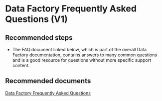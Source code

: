 <properties 
	pageTitle="Data factory frequently asked questions (V1)" 
	description="I want to see answers to frequently asked questions for Data Factory (V1)" 
	service="microsoft.datafactory" 
    resource="datafactories"
    authors="arthurw"
    displayOrder="14"
    selfHelpType="resource"
    cloudEnvironments="public"
    supportTopicIds="32452733,32356667,32356638,32356643,32356671,32605718,32605735,32605736"
    productPesIds="15613"
    resourceTags=""
/>

# Data Factory Frequently Asked Questions (V1)

## **Recommended steps**
- The FAQ document linked below, which is part of the overall Data Factory documentation, contains answers to many common questions and is a good resource for questions without more specific support content.

## **Recommended documents**
[Data Factory Frequently Asked Questions](https://docs.microsoft.com/azure/data-factory/v1/data-factory-faq/)
